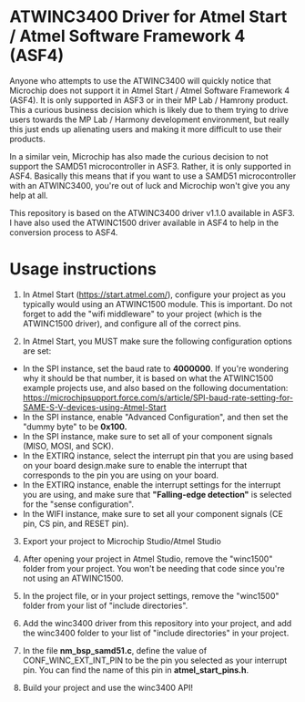 # ATWINC3400 Driver for Atmel Start / Atmel Software Framework 4 (ASF4)

Anyone who attempts to use the ATWINC3400 will quickly notice that Microchip does not support it in Atmel Start / Atmel Software Framework 4 (ASF4). It is only supported in ASF3 or in their MP Lab / Hamrony product. This a curious business decision which is likely due to them trying to drive users towards the MP Lab / Harmony development environment, but really this just ends up alienating users and making it more difficult to use their products.

In a similar vein, Microchip has also made the curious decision to not support the SAMD51 microcontroller in ASF3. Rather, it is only supported in ASF4. Basically this means that if you want to use a SAMD51 microcontroller with an ATWINC3400, you're out of luck and Microchip won't give you any help at all.

This repository is based on the ATWINC3400 driver v1.1.0 available in ASF3. I have also used the ATWINC1500 driver available in ASF4 to help in the conversion process to ASF4.

# Usage instructions

1. In Atmel Start (https://start.atmel.com/), configure your project as you typically would using an ATWINC1500 module. This is important. Do not forget to add the "wifi middleware" to your project (which is the ATWINC1500 driver), and configure all of the correct pins.

2. In Atmel Start, you MUST make sure the following configuration options are set:

- In the SPI instance, set the baud rate to **4000000**. If you're wondering why it should be that number, it is based on what the ATWINC1500 example projects use, and also based on the following documentation: https://microchipsupport.force.com/s/article/SPI-baud-rate-setting-for-SAME-S-V-devices-using-Atmel-Start
- In the SPI instance, enable "Advanced Configuration", and then set the "dummy byte" to be **0x100.**
- In the SPI instance, make sure to set all of your component signals (MISO, MOSI, and SCK).
- In the EXTIRQ instance, select the interrupt pin that you are using based on your board design.make sure to enable the interrupt that corresponds to the pin you are using on your board.
- In the EXTIRQ instance, enable the interrupt settings for the interrupt you are using, and make sure that **"Falling-edge detection"** is selected for the "sense configuration".
- In the WIFI instance, make sure to set all your component signals (CE pin, CS pin, and RESET pin).

3. Export your project to Microchip Studio/Atmel Studio

4. After opening your project in Atmel Studio, remove the "winc1500" folder from your project. You won't be needing that code since you're not using an ATWINC1500.

5. In the project file, or in your project settings, remove the "winc1500" folder from your list of "include directories".

6. Add the winc3400 driver from this repository into your project, and add the winc3400 folder to your list of "include directories" in your project.

7. In the file **nm_bsp_samd51.c**, define the value of CONF_WINC_EXT_INT_PIN to be the pin you selected as your interrupt pin. You can find the name of this pin in **atmel_start_pins.h**.

8. Build your project and use the winc3400 API!
